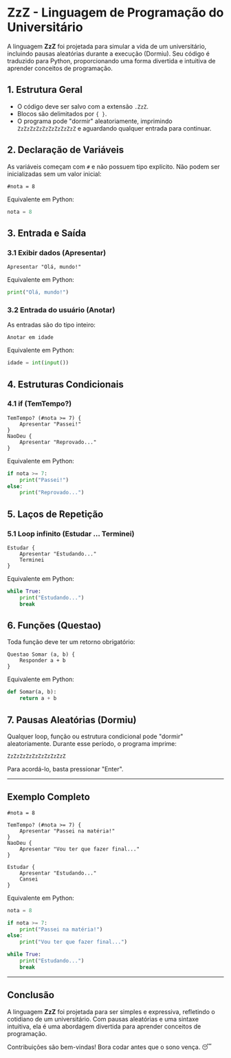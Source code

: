 # ZzZ - Linguagem de Programação do Universitário

A linguagem **ZzZ** foi projetada para simular a vida de um universitário, incluindo pausas aleatórias durante a execução (Dormiu). Seu código é traduzido para Python, proporcionando uma forma divertida e intuitiva de aprender conceitos de programação.

## 1. Estrutura Geral
- O código deve ser salvo com a extensão `.ZzZ`.
- Blocos são delimitados por `{ }`.
- O programa pode "dormir" aleatoriamente, imprimindo `ZzZzZzZzZzZzZzZzZzZ` e aguardando qualquer entrada para continuar.

## 2. Declaração de Variáveis
As variáveis começam com `#` e não possuem tipo explícito. Não podem ser inicializadas sem um valor inicial:
```ZzZ
#nota = 8
```
Equivalente em Python:
```python
nota = 8
```

## 3. Entrada e Saída
### 3.1 Exibir dados (Apresentar)
```ZzZ
Apresentar "Olá, mundo!"
```
Equivalente em Python:
```python
print("Olá, mundo!")
```

### 3.2 Entrada do usuário (Anotar)
As entradas são do tipo inteiro:
```ZzZ
Anotar em idade
```
Equivalente em Python:
```python
idade = int(input())
```

## 4. Estruturas Condicionais
### 4.1 if (TemTempo?)
```ZzZ
TemTempo? (#nota >= 7) {
    Apresentar "Passei!"
}
NaoDeu {
    Apresentar "Reprovado..."
}
```
Equivalente em Python:
```python
if nota >= 7:
    print("Passei!")
else:
    print("Reprovado...")
```

## 5. Laços de Repetição
### 5.1 Loop infinito (Estudar ... Terminei)
```ZzZ
Estudar {
    Apresentar "Estudando..."
    Terminei
}
```
Equivalente em Python:
```python
while True:
    print("Estudando...")
    break
```

## 6. Funções (Questao)
Toda função deve ter um retorno obrigatório:
```ZzZ
Questao Somar (a, b) {
    Responder a + b
}
```
Equivalente em Python:
```python
def Somar(a, b):
    return a + b
```

## 7. Pausas Aleatórias (Dormiu)
Qualquer loop, função ou estrutura condicional pode "dormir" aleatoriamente. Durante esse período, o programa imprime:
```
ZzZzZzZzZzZzZzZzZzZ
```
Para acordá-lo, basta pressionar "Enter".

---

## Exemplo Completo
```ZzZ
#nota = 8

TemTempo? (#nota >= 7) {
    Apresentar "Passei na matéria!"
}
NaoDeu {
    Apresentar "Vou ter que fazer final..."
}

Estudar {
    Apresentar "Estudando..."
    Cansei
}
```
Equivalente em Python:
```python
nota = 8

if nota >= 7:
    print("Passei na matéria!")
else:
    print("Vou ter que fazer final...")

while True:
    print("Estudando...")
    break
```

---

## Conclusão
A linguagem **ZzZ** foi projetada para ser simples e expressiva, refletindo o cotidiano de um universitário. Com pausas aleatórias e uma sintaxe intuitiva, ela é uma abordagem divertida para aprender conceitos de programação.

Contribuições são bem-vindas! Bora codar antes que o sono vença. 😴

